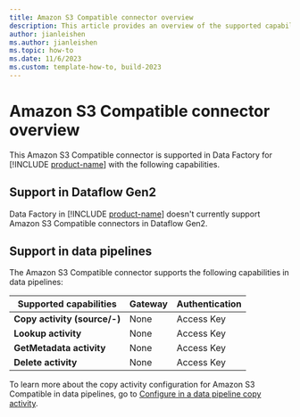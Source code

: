 ```yaml
---
title: Amazon S3 Compatible connector overview
description: This article provides an overview of the supported capabilities of the Amazon S3 Compatible connector.
author: jianleishen
ms.author: jianleishen
ms.topic: how-to
ms.date: 11/6/2023
ms.custom: template-how-to, build-2023
---
```


# Amazon S3 Compatible connector overview

This Amazon S3 Compatible connector is supported in Data Factory for [!INCLUDE [product-name](../includes/product-name.md)] with the following capabilities.

## Support in Dataflow Gen2

Data Factory in [!INCLUDE [product-name](../includes/product-name.md)] doesn't currently support Amazon S3 Compatible connectors in Dataflow Gen2.

## Support in data pipelines

The Amazon S3 Compatible connector supports the following capabilities in data pipelines:

| Supported capabilities | Gateway | Authentication |
| --- | --- | ---|
| **Copy activity (source/-)** | None | Access Key |
| **Lookup activity** | None | Access Key |
| **GetMetadata activity** | None | Access Key |
| **Delete activity** | None | Access Key |

To learn more about the copy activity configuration for Amazon S3 Compatible in data pipelines, go to [Configure in a data pipeline copy activity](connector-amazon-s3-compatible-copy-activity.md).
